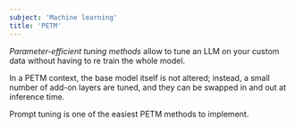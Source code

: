```yaml
---
subject: 'Machine learning'
title: 'PETM'
---
```


_Parameter-efficient tuning methods_ allow to tune an LLM on your custom data without having to re train the whole model.

In a PETM context, the base model itself is not altered; instead, a small number of add-on layers are tuned, and they can be swapped in and out at inference time.

Prompt tuning is one of the easiest PETM methods to implement.
